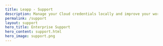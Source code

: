 ```yaml
---
title: Leapp - Support
description: Manage your Cloud credentials locally and improve your workflow with the only open-source desktop app you’ll ever need.
permalink: /support
layout: support
hero_title: Enterprise Support
hero_content: support.html
hero_image: support.png
---
```

